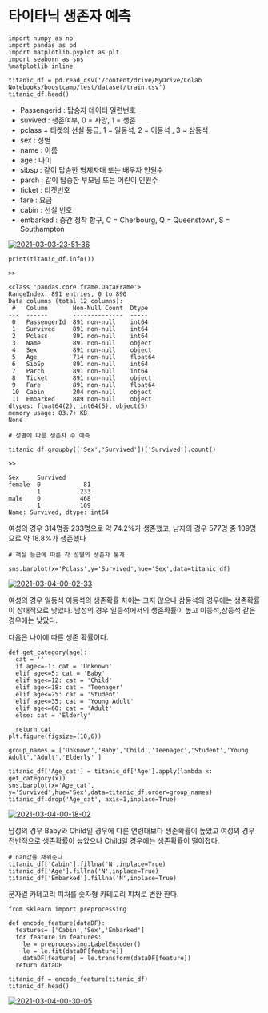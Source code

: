 # 타이타닉 생존자 예측

```
import numpy as np 
import pandas as pd
import matplotlib.pyplot as plt
import seaborn as sns
%matplotlib inline

titanic_df = pd.read_csv('/content/drive/MyDrive/Colab Notebooks/boostcamp/test/dataset/train.csv')
titanic_df.head()
```

- Passengerid : 탑승자 데이터 일련번호
- suvived : 생존여부, 0 = 사망, 1 = 생존
- pclass = 티켓의 선실 등급, 1 = 일등석, 2 = 이등석 , 3 = 삼등석
- sex : 성별
- name : 이름
- age : 나이
- sibsp : 같이 탑승한 형제자매 또는 배우자 인원수
- parch : 같이 탑승한 부모님 또는 어린이 인원수
- ticket : 티켓번호
- fare : 요금
- cabin : 선실 번호
- embarked : 중간 정착 항구,  C = Cherbourg, Q = Queenstown, S = Southampton

<a href="https://ibb.co/y4VcGNB"><img src="https://i.ibb.co/qJx3XDF/2021-03-03-23-51-36.png" alt="2021-03-03-23-51-36" border="0"></a>

```
print(titanic_df.info())

>>

<class 'pandas.core.frame.DataFrame'>
RangeIndex: 891 entries, 0 to 890
Data columns (total 12 columns):
 #   Column       Non-Null Count  Dtype  
---  ------       --------------  -----  
 0   PassengerId  891 non-null    int64  
 1   Survived     891 non-null    int64  
 2   Pclass       891 non-null    int64  
 3   Name         891 non-null    object 
 4   Sex          891 non-null    object 
 5   Age          714 non-null    float64
 6   SibSp        891 non-null    int64  
 7   Parch        891 non-null    int64  
 8   Ticket       891 non-null    object 
 9   Fare         891 non-null    float64
 10  Cabin        204 non-null    object 
 11  Embarked     889 non-null    object 
dtypes: float64(2), int64(5), object(5)
memory usage: 83.7+ KB
None
```

```
# 성별에 따른 생존자 수 예측

titanic_df.groupby(['Sex','Survived'])['Survived'].count()

>>

Sex     Survived
female  0            81
        1           233
male    0           468
        1           109
Name: Survived, dtype: int64
```

여성의 경우 314명중 233명으로 약 74.2%가 생존했고, 남자의 경우 577명 중 109명 으로 약 18.8%가 생존했다

```
# 객실 등급에 따른 각 성별의 생존자 통계

sns.barplot(x='Pclass',y='Survived',hue='Sex',data=titanic_df)
```

<a href="https://imgbb.com/"><img src="https://i.ibb.co/WyjQhbM/2021-03-04-00-02-33.png" alt="2021-03-04-00-02-33" border="0"></a>

여성의 경우 일등석 이등석의 생존확률 차이는 크지 않으나 삼등석의 경우에는 생존확률이 상대적으로 낮았다. 남성의 경우 일등석에서의 생존확률이 높고 이등석,삼등석 같은 경우에는 낮았다.

다음은 나이에 따른 생존 확률이다.

```
def get_category(age):
  cat = ''
  if age<=-1: cat = 'Unknown'
  elif age<=5: cat = 'Baby'
  elif age<=12: cat = 'Child'
  elif age<=18: cat = 'Teenager'
  elif age<=25: cat = 'Student'
  elif age<=35: cat = 'Young Adult'
  elif age<=60: cat = 'Adult'
  else: cat = 'Elderly'

  return cat
plt.figure(figsize=(10,6))

group_names = ['Unknown','Baby','Child','Teenager','Student','Young Adult','Adult','Elderly' ]

titanic_df['Age_cat'] = titanic_df['Age'].apply(lambda x: get_category(x))
sns.barplot(x='Age_cat', y='Survived',hue='Sex',data=titanic_df,order=group_names)
titanic_df.drop('Age_cat', axis=1,inplace=True)
```

<a href="https://ibb.co/yQjFpwW"><img src="https://i.ibb.co/P6HGM7w/2021-03-04-00-18-02.png" alt="2021-03-04-00-18-02" border="0"></a>

남성의 경우 Baby와 Child일 경우에 다른 연령대보다 생존확률이 높았고 여성의 경우 전반적으로 생존확률이 높았으나 Child일 경우에는 생존확률이 떨어졌다.

```
# nan값을 채워준다
titanic_df['Cabin'].fillna('N',inplace=True)
titanic_df['Age'].fillna('N',inplace=True)
titanic_df['Embarked'].fillna('N',inplace=True)
```

문자열 카테고리 피처를 숫자형 카테고리 피처로 변환 한다.

```
from sklearn import preprocessing

def encode_feature(dataDF):
  features= ['Cabin','Sex','Embarked']
  for feature in features:
    le = preprocessing.LabelEncoder()
    le = le.fit(dataDF[feature])
    dataDF[feature] = le.transform(dataDF[feature])
  return dataDF

titanic_df = encode_feature(titanic_df)
titanic_df.head()
```

<a href="https://ibb.co/hdX02LC"><img src="https://i.ibb.co/8xzkPNX/2021-03-04-00-30-05.png" alt="2021-03-04-00-30-05" border="0"></a>

